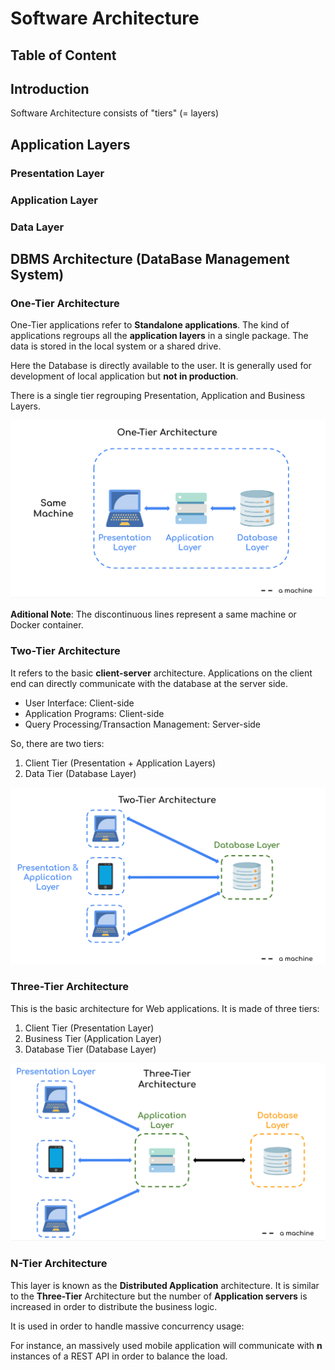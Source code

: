 # Software Architecture

## Table of Content

## Introduction

Software Architecture consists of "tiers" (= layers)

## Application Layers

### Presentation Layer

### Application Layer

### Data Layer

## DBMS Architecture (DataBase Management System)

### One-Tier Architecture

One-Tier applications refer to **Standalone applications**. The kind of applications regroups all the **application layers** in a single package. The data is stored in the local system or a shared drive.

Here the Database is directly available to the user. It is generally used for development of local application but **not in production**.

There is a single tier regrouping Presentation, Application and Business Layers.

![one-tier](/fundamentals/architecture/resources/one-tier.png)

**Aditional Note**: The discontinuous lines represent a same machine or Docker container.

### Two-Tier Architecture

It refers to the basic **client-server** architecture. Applications on the client end can directly communicate with the database at the server side.
- User Interface: Client-side
- Application Programs: Client-side
- Query Processing/Transaction Management: Server-side

So, there are two tiers:
1. Client Tier (Presentation + Application Layers)
2. Data Tier (Database Layer)

![one-tier](/fundamentals/architecture/resources/two-tier.png)

### Three-Tier Architecture

This is the basic architecture for Web applications. It is made of three tiers:

1. Client Tier (Presentation Layer)
2. Business Tier (Application Layer)
3. Database Tier (Database Layer)

![one-tier](/fundamentals/architecture/resources/three-tier.png)

### N-Tier Architecture

This layer is known as the **Distributed Application** architecture. It is similar to the **Three-Tier** Architecture but the number of **Application servers** is increased in order to distribute the business logic.

It is used in order to handle massive concurrency usage:

For instance, an massively used mobile application will communicate with **n** instances of a REST API in order to balance the load. 